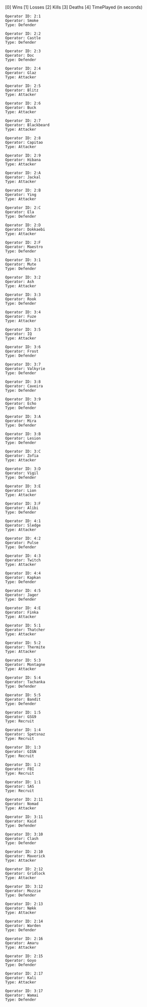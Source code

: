 [0] Wins
[1] Losses
[2] Kills
[3] Deaths
[4] TimePlayed (in seconds)

	Operator ID: 2:1
	Operator: Smoke
	Type: Defender

	Operator ID: 2:2
	Operator: Castle
	Type: Defender

	Operator ID: 2:3
	Operator: Doc
	Type: Defender

	Operator ID: 2:4
	Operator: Glaz
	Type: Attacker

	Operator ID: 2:5
	Operator: Blitz
	Type: Attacker

	Operator ID: 2:6
	Operator: Buck
	Type: Attacker

	Operator ID: 2:7
	Operator: Blackbeard
	Type: Attacker

	Operator ID: 2:8
	Operator: Capitao
	Type: Attacker

	Operator ID: 2:9
	Operator: Hibana
	Type: Attacker

	Operator ID: 2:A
	Operator: Jackal
	Type: Attacker

	Operator ID: 2:B
	Operator: Ying
	Type: Attacker

	Operator ID: 2:C
	Operator: Ela
	Type: Defender

	Operator ID: 2:D
	Operator: Dokkaebi
	Type: Attacker

	Operator ID: 2:F
	Operator: Maestro
	Type: Defender

	Operator ID: 3:1
	Operator: Mute
	Type: Defender

	Operator ID: 3:2
	Operator: Ash
	Type: Attacker

	Operator ID: 3:3
	Operator: Rook
	Type: Defender

	Operator ID: 3:4
	Operator: Fuze
	Type: Attacker

	Operator ID: 3:5
	Operator: IQ
	Type: Attacker

	Operator ID: 3:6
	Operator: Frost
	Type: Defender

	Operator ID: 3:7
	Operator: Valkyrie
	Type: Defender

	Operator ID: 3:8
	Operator: Caveira
	Type: Defender

	Operator ID: 3:9
	Operator: Echo
	Type: Defender

	Operator ID: 3:A
	Operator: Mira
	Type: Defender

	Operator ID: 3:B
	Operator: Lesion
	Type: Defender

	Operator ID: 3:C
	Operator: Zofia
	Type: Attacker

	Operator ID: 3:D
	Operator: Vigil
	Type: Defender

	Operator ID: 3:E
	Operator: Lion
	Type: Attacker

	Operator ID: 3:F
	Operator: Alibi
	Type: Defender

	Operator ID: 4:1
	Operator: Sledge
	Type: Attacker

	Operator ID: 4:2
	Operator: Pulse
	Type: Defender

	Operator ID: 4:3
	Operator: Twitch
	Type: Attacker

	Operator ID: 4:4
	Operator: Kapkan
	Type: Defender

	Operator ID: 4:5
	Operator: Jager
	Type: Defender

	Operator ID: 4:E
	Operator: Finka
	Type: Attacker

	Operator ID: 5:1
	Operator: Thatcher
	Type: Attacker

	Operator ID: 5:2
	Operator: Thermite
	Type: Attacker

	Operator ID: 5:3
	Operator: Montagne
	Type: Attacker

	Operator ID: 5:4
	Operator: Tachanka
	Type: Defender

	Operator ID: 5:5
	Operator: Bandit
	Type: Defender

	Operator ID: 1:5
	Operator: GSG9
	Type: Recruit

	Operator ID: 1:4
	Operator: Spetsnaz
	Type: Recruit

	Operator ID: 1:3
	Operator: GIGN
	Type: Recruit

	Operator ID: 1:2
	Operator: FBI
	Type: Recruit

	Operator ID: 1:1
	Operator: SAS
	Type: Recruit

	Operator ID: 2:11
	Operator: Nomad
	Type: Attacker

	Operator ID: 3:11
	Operator: Kaid
	Type: Defender

	Operator ID: 3:10
	Operator: Clash
	Type: Defender

	Operator ID: 2:10
	Operator: Maverick
	Type: Attacker

	Operator ID: 2:12
	Operator: Gridlock
	Type: Attacker

	Operator ID: 3:12
	Operator: Mozzie
	Type: Defender
		
	Operator ID: 2:13
	Operator: Nøkk
	Type: Attacker
	
	Operator ID: 2:14
	Operator: Warden
	Type: Defender

	Operator ID: 2:16
	Operator: Amaru
	Type: Attacker
	
	Operator ID: 2:15
	Operator: Goyo
	Type: Defender
	
	Operator ID: 2:17
	Operator: Kali 
	Type: Attacker	
	
	Operator ID: 3:17
	Operator: Wamai
	Type: Defender
